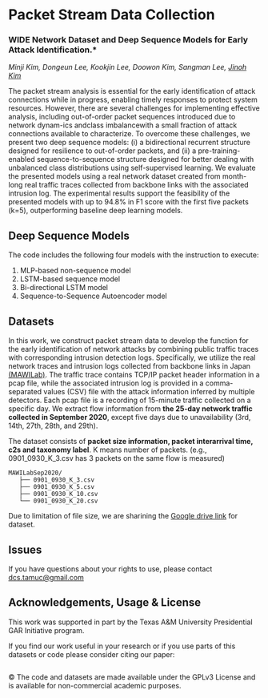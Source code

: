 # Packet Stream Data Collection

### WIDE Network Dataset and Deep Sequence Models for Early Attack Identification.*
*Minji Kim, Dongeun Lee, Kookjin Lee, Doowon Kim, Sangman Lee, [Jinoh Kim](https://jinoh-cs.github.io/)*  

The packet stream analysis is essential for the early identification of attack connections while in progress, enabling timely responses to protect system resources. However, there are several challenges for implementing effective analysis, including out-of-order packet sequences introduced due to network dynam-ics andclass imbalancewith a small fraction of attack connections available to characterize. To overcome these challenges, we present two deep sequence models: (i) a bidirectional recurrent structure designed for resilience to out-of-order packets, and (ii) a pre-training-enabled sequence-to-sequence structure designed for better dealing with unbalanced class distributions using self-supervised learning. We evaluate the presented models using a real network dataset created from month-long real traffic traces collected from backbone links with the associated intrusion log. The experimental results support the feasibility of the presented models with up to 94.8% in F1 score with the first five packets (k=5), outperforming baseline deep learning models.

## Deep Sequence Models

The code includes the following four models with the instruction to execute:
1. MLP-based non-sequence model
2. LSTM-based sequence model
3. Bi-directional LSTM model
4. Sequence-to-Sequence Autoencoder model

## Datasets

In this work, we construct packet stream data to develop the function for the early identification of network attacks by combining public traffic traces with corresponding intrusion detection logs. Specifically, we utilize the real network traces and intrusion logs collected from backbone links in Japan [(MAWILab)](http://www.fukuda-lab.org/mawilab/). The traffic trace contains TCP/IP packet header information in a pcap file, while the associated intrusion log is provided in a comma-separated values (CSV) file with the attack information inferred by multiple detectors. Each pcap file is a recording of 15-minute traffic collected on a specific day. We extract flow information from **the 25-day network traffic collected in September 2020**, except five days due to unavailability (3rd, 14th, 27th, 28th, and 29th).  

The dataset consists of **packet size information, packet interarrival time, c2s and taxonomy label**. K means number of packets. (e.g., 0901_0930_K_3.csv has 3 packets on the same flow is measured)

```
MAWILabSep2020/
   ├── 0901_0930_K_3.csv
   ├── 0901_0930_K_5.csv
   ├── 0901_0930_K_10.csv
   └── 0901_0930_K_20.csv
```
Due to limitation of file size, we are sharining the [Google drive link](https://drive.google.com/drive/folders/1iLoW97uCg3tirV0MdnYxqo9CveHMXmYW?usp=sharing
) for dataset.

## Issues

If you have questions about your rights to use, please contact dcs.tamuc@gmail.com

## Acknowledgements, Usage & License

This work was supported in part by the Texas A&M University Presidential GAR Initiative program.  

If you find our work useful in your research or if you use parts of this datasets or code please consider citing our paper:  
```
```

© The code and datasets are made available under the GPLv3 License and is available for non-commercial academic purposes.  




